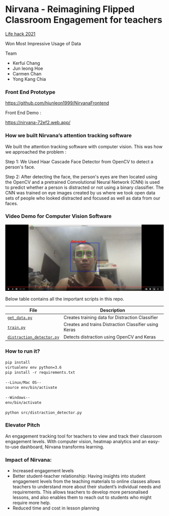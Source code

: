 # Nirvana - Reimagining Flipped Classroom Engagement for teachers

[Life hack 2021](https://lifehack-2021.devpost.com/)

Won Most Impressive Usage of Data

Team 
- Kerfui Chang
- Jun leong Hoe
- Carmen Chan
- Yong Kang Chia

### Front End Prototype
https://github.com/hjunleon1999/NirvanaFrontend

Front End Demo : 

https://nirvana-72ef2.web.app/

### How we built Nirvana’s attention tracking software

We built the attention tracking software with computer vision. This was how we approached the problem : 

Step 1: We Used Haar Cascade Face Detector from OpenCV to detect a person's face.

Step 2: After detecting the face, the person's eyes are then located using the OpenCV and a pretrained Convolutional Neural Network (CNN) is used to predict whether a person is distracted or not using a binary classifier. The CNN was trained on eye images created by us where we took open data sets of people who looked distracted and focused as well as data from our faces.

### Video Demo for Computer Vision Software
[![Everything Is AWESOME](additional/demo.png)](https://youtu.be/SJ1-PvWhSbc "Everything Is AWESOME")

Below table contains all the important scripts in this repo.

| File  | Description  |
|---|---|
| [`get_data.py`](https://github.com/ExtremelySunnyYK/Lifehack-2021/blob/master/src/get_data.py)  | Creates training data for Distraction Classifier  |
| [`train.py`](https://github.com/johannesharmse/ExtremelySunnyYK/Lifehack-2021/master/src/cnn/train.py)  | Creates and trains Distraction Classifier using Keras  |
| [`distraction_detector.py`](https://github.com/ExtremelySunnyYK/Lifehack-2021/blob/master/src/distraction_detector.py)  | Detects distraction using OpenCV and Keras |


### How to run it?
```
pip install 
virtualenv env python=3.6
pip install -r requirements.txt

--Linux/Mac OS--
source env/bin/activate

--Windows--
env/bin/activate

python src/distraction_detector.py
```

### Elevator Pitch
An engagement tracking tool for teachers to view and track their classroom engagement levels. With computer vision, heatmap analytics and an easy-to-use dashboard, Nirvana transforms learning. 



### Impact of Nirvana: 
- Increased engagement levels
- Better student-teacher relationship: Having insights into student engagement levels from the teaching materials to online classes allows teachers to understand more about their student’s individual needs and requirements. This allows teachers to develop more personalised lessons, and also enables them to reach out to students who might require more help. 
- Reduced time and cost in lesson planning






